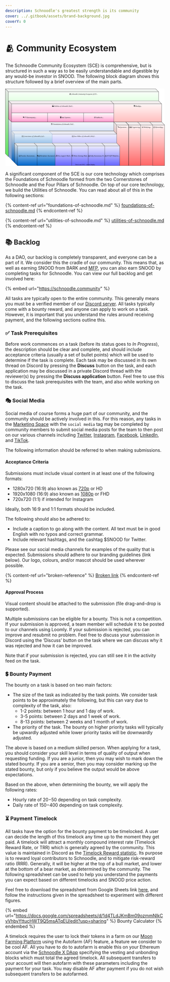 ```yaml
---
description: Schnoodle's greatest strength is its community
cover: ../.gitbook/assets/brand-background.jpg
coverY: 0
---
```


# 🫂 Community Ecosystem

The Schnoodle Community Ecosystem (SCE) is comprehensive, but is structured in such a way as to be easily understandable and digestible by any would-be investor in SNOOD. The following block diagram shows this structure followed by a brief overview of the main parts.

![The Schnoodle Community Ecosystem structure](../.gitbook/assets/community-ecosystem.svg)

A significant component of the SCE is our core technology which comprises the Foundations of Schnoodle formed from the two Cornerstones of Schnoodle and the Four Pillars of Schnoodle. On top of our core technology, we build the Utilities of Schnoodle. You can read about all of this in the following sections:

{% content-ref url="foundations-of-schnoodle.md" %}
[foundations-of-schnoodle.md](foundations-of-schnoodle.md)
{% endcontent-ref %}

{% content-ref url="utilities-of-schnoodle.md" %}
[utilities-of-schnoodle.md](utilities-of-schnoodle.md)
{% endcontent-ref %}

## 📚 Backlog

As a DAO, our backlog is completely transparent, and everyone can be a part of it. We consider this the cradle of our community. This means that, as well as earning SNOOD from BARK and [MFP](../features/mfp.md), you can also earn SNOOD by completing tasks for Schnoodle. You can view our full backlog and get involved here:

{% embed url="https://schnoodle.community" %}

All tasks are typically open to the entire community. This generally means you must be a verified member of our [Discord server](https://discord.gg/schnoodle). All tasks typically come with a bounty reward, and anyone can apply to work on a task. However, it is important that you understand the rules around receiving payment, and the following sections outline this.

### ✅ Task Prerequisites

Before work commences on a task (before its status goes to _In Progress_), the description should be clear and complete, and should include acceptance criteria (usually a set of bullet points) which will be used to determine if the task is complete. Each task may be discussed in its own thread on Discord by pressing the **Discuss** button on the task, and each application may be discussed in a private Discord thread with the reviewer(s) by pressing the **Discuss application** button. Feel free to use this to discuss the task prerequisites with the team, and also while working on the task.

### 🎭 Social Media

Social media of course forms a huge part of our community, and the community should be actively involved in this. For this reason, any tasks in the [Marketing Space](https://schnoodle.io/marketing) with the `social media` tag may be completed by community members to submit social media posts for the team to then post on our various channels including [Twitter](https://twitter.com/SchnoodleDAO), [Instagram](https://instagram.com/schnoodledao), [Facebook](https://www.facebook.com/SchnoodleDAO), [LinkedIn](https://www.linkedin.com/company/schnoodle), and [TikTok](https://www.tiktok.com/@schnoodledao).

The following information should be referred to when making submissions.

#### Acceptance Criteria

Submissions must include visual content in at least one of the following formats:

* 1280x720 (16:9) also known as [720p](https://en.wikipedia.org/wiki/720p) or HD
* 1920x1080 (16:9) also known as [1080p](https://en.wikipedia.org/wiki/1080p) or FHD
* 720x720 (1:1) if intended for Instagram

Ideally, both 16:9 and 1:1 formats should be included.

The following should also be adhered to:

* Include a caption to go along with the content. All text must be in good English with no typos and correct grammar.
* Include relevant hashtags, and the cashtag $SNOOD for Twitter.

Please see our social media channels for examples of the quality that is expected. Submissions should adhere to our branding guidelines (link below). Our logo, colours, and/or mascot should be used wherever possible.

{% content-ref url="broken-reference" %}
[Broken link](broken-reference)
{% endcontent-ref %}

#### Approval Process

Visual content should be attached to the submission (file drag-and-drop is supported).

Multiple submissions can be eligible for a bounty. This is not a competition. If your submission is approved, a team member will schedule it to be posted to our channels using Loomly. If your submission is rejected, you can improve and resubmit no problem. Feel free to discuss your submission in Discord using the ‘Discuss’ button on the task where we can discuss why it was rejected and how it can be improved.

Note that if your submission is rejected, you can still see it in the activity feed on the task.

### 💲 Bounty Payment

The bounty on a task is based on two main factors:

* The size of the task as indicated by the task points. We consider task points to be approximately the following, but this can vary due to complexity of the task, also:
  * 1-2 points: between 1 hour and 1 day of work.
  * 3-5 points: between 2 days and 1 week of work.
  * 8-13 points: between 2 weeks and 1 month of work.
* The priority of the task. The bounty on higher priority tasks will typically be upwardly adjusted while lower priority tasks will be downwardly adjusted.

The above is based on a medium skilled person. When applying for a task, you should consider your skill level in terms of quality of output when requesting funding. If you are a junior, then you may wish to mark down the stated bounty. If you are a senior, then you may consider marking up the stated bounty, but only if you believe the output would be above expectations.

Based on the above, when determining the bounty, we will apply the following rates:

* Hourly rate of $20-$50 depending on task complexity.
* Daily rate of $150-$400 depending on task complexity.

### ⏳ Payment Timelock

All tasks have the option for the bounty payment to be timelocked. A user can decide the length of this timelock any time up to the moment they get paid. A timelock will attract a monthly compound interest rate (Timelock Reward Rate, or TRR) which is generally agreed by the community. This value is maintained in Discord as the [Timelock Reward statistic](https://schnoodle.io/trr). Its purpose is to reward loyal contributors to Schnoodle, and to mitigate risk-reward ratio (RRR). Generally, it will be higher at the top of a bull market, and lower at the bottom of a bear market, as determined by the community. The following spreadsheet can be used to help you understand the payments you can expect based on different timelocks and SNOOD price action.

Feel free to download the spreadsheet from Google Sheets link [here](https://docs.google.com/spreadsheets/d/1d4TLdJKmBm09ozmmNIkCvVhbvYttucHWT9Q5msATqEU/edit?usp=sharing), and follow the instructions given in the spreadsheet to experiment with different figures.

{% embed url="https://docs.google.com/spreadsheets/d/1d4TLdJKmBm09ozmmNIkCvVhbvYttucHWT9Q5msATqEU/edit?usp=sharing" %}
Bounty Calculator
{% endembed %}

A timelock requires the user to lock their tokens in a farm on our [Moon Farming Platform](../features/mfp.md) using the Autofarm (AF) feature, a feature we consider to be cool AF. All you have to do to autofarm is enable this on your Ethereum account via the [Schnoodle X DApp](https://schnoodle.farm) specifying the vesting and unbonding blocks which must total the agreed timelock. All subsequent transfers to your account will then autofarm with these parameters including the payment for your task. You may disable AF after payment if you do not wish subsequent transfers to be autofarmed.
